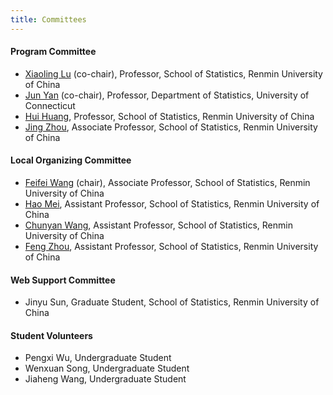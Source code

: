 ```yaml
---
title: Committees
---
```


#### Program Committee

+ [Xiaoling Lu](http://stat.ruc.edu.cn/Home/People/Faculty/8e5ad6f548314fc1be75429b60164f7b.htm) (co-chair), Professor, School of Statistics, Renmin University of China
+ [Jun Yan](https://statcomp.org/) (co-chair), Professor,
  Department of Statistics, University of Connecticut
+ [Hui Huang](http://stat.ruc.edu.cn/jxtd/jsdw/sltjx/49689fe31a9c46d59eceedac736ea268.htm), Professor, School of Statistics, Renmin University of China
+ [Jing Zhou](http://stat.ruc.edu.cn/Home/People/Faculty/d0cab5078fc641caad1cfd4bd6eeead3.htm), Associate Professor, School of Statistics, Renmin University of China

#### Local Organizing Committee

+ [Feifei Wang](http://stat.ruc.edu.cn/Home/People/Faculty/2ded6adf269343c090a1837426d06078.htm) (chair), Associate Professor, School of Statistics, Renmin University of China
+ [Hao Mei](http://stat.ruc.edu.cn/jxtd/jsdw/swtjylxbxx/f19457567e31409488f1396d3538a2a0.htm), Assistant Professor, School of Statistics, Renmin University of China
+ [Chunyan Wang](http://stat.ruc.edu.cn/jxtd/jsdw/sltjx/c7ebf4653d88475e8c88c7cfaff67eb1.htm), Assistant Professor, School of Statistics, Renmin University of China
+ [Feng Zhou](http://stat.ruc.edu.cn/jxtd/jsdw/sjkxydsjtjx/3cc384c46e9541c582fa7413fee43648.htm), Assistant Professor, School of Statistics, Renmin University of China

#### Web Support Committee

+ Jinyu Sun, Graduate Student, School of Statistics, Renmin University of China

#### Student Volunteers

+ Pengxi Wu, Undergraduate Student
+ Wenxuan Song, Undergraduate Student
+ Jiaheng Wang, Undergraduate Student
